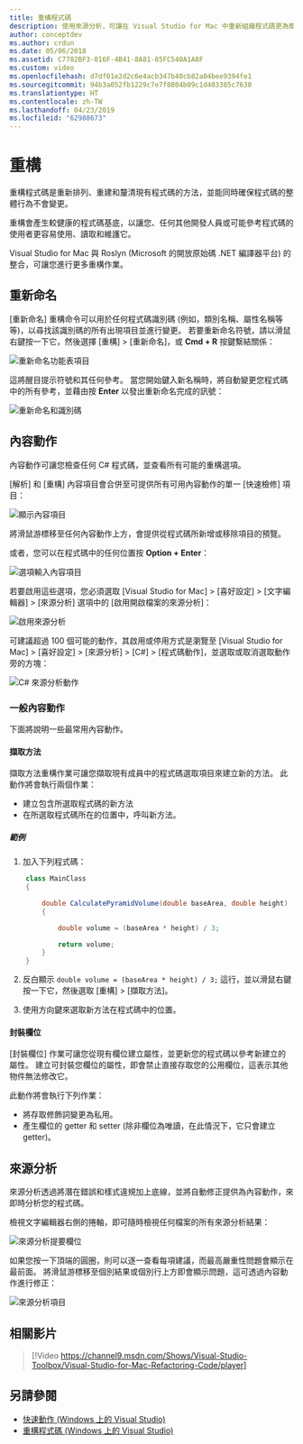 ```yaml
---
title: 重構程式碼
description: 使用來源分析，可讓在 Visual Studio for Mac 中重新組織程式碼更為簡單。
author: conceptdev
ms.author: crdun
ms.date: 05/06/2018
ms.assetid: C7782BF3-016F-4B41-8A81-85FC540A1A8F
ms.custom: video
ms.openlocfilehash: d7df01e2d2c6e4acb347b40cb82a04bee9394fe1
ms.sourcegitcommit: 94b3a052fb1229c7e7f8804b09c1d403385c7630
ms.translationtype: HT
ms.contentlocale: zh-TW
ms.lasthandoff: 04/23/2019
ms.locfileid: "62988673"
---
```

# <a name="refactoring"></a>重構

重構程式碼是重新排列、重建和釐清現有程式碼的方法，並能同時確保程式碼的整體行為不會變更。

重構會產生較健康的程式碼基底，以讓您、任何其他開發人員或可能參考程式碼的使用者更容易使用、讀取和維護它。

Visual Studio for Mac 與 Roslyn (Microsoft 的開放原始碼 .NET 編譯器平台) 的整合，可讓您進行更多重構作業。

## <a name="renaming"></a>重新命名

[重新命名] 重構命令可以用於任何程式碼識別碼 (例如，類別名稱、屬性名稱等等)，以尋找該識別碼的所有出現項目並進行變更。 若要重新命名符號，請以滑鼠右鍵按一下它，然後選擇 [重構] > [重新命名]，或 **Cmd + R** 按鍵繫結關係：

![重新命名功能表項目](media/refactoring-renaming1.png)

這將醒目提示符號和其任何參考。 當您開始鍵入新名稱時，將自動變更您程式碼中的所有參考，並藉由按 **Enter** 以發出重新命名完成的訊號：

![重新命名和識別碼](media/refactoring-renaming2.png)

## <a name="context-actions"></a>內容動作

內容動作可讓您檢查任何 C# 程式碼，並查看所有可能的重構選項。

[解析] 和 [重構] 內容項目會合併至可提供所有可用內容動作的單一 [快速檢修] 項目：

![顯示內容項目](media/refactoring-context-action.png)

將滑鼠游標移至任何內容動作上方，會提供從程式碼所新增或移除項目的預覽。

或者，您可以在程式碼中的任何位置按 **Option + Enter**：

![選項輸入內容項目](media/refactoring-image2a.png)

若要啟用這些選項，您必須選取 [Visual Studio for Mac] > [喜好設定] > [文字編輯器] > [來源分析] 選項中的 [啟用開啟檔案的來源分析]：

![啟用來源分析](media/refactoring-options.png)

可建議超過 100 個可能的動作，其啟用或停用方式是瀏覽至 [Visual Studio for Mac] > [喜好設定] > [來源分析] > [C#] > [程式碼動作]，並選取或取消選取動作旁的方塊：

![C# 來源分析動作](media/refactoring-image3a.png)

### <a name="common-context-actions"></a>一般內容動作

下面將說明一些最常用內容動作。

#### <a name="extract-method"></a>擷取方法

擷取方法重構作業可讓您擷取現有成員中的程式碼選取項目來建立新的方法。 此動作將會執行兩個作業：

* 建立包含所選取程式碼的新方法
* 在所選取程式碼所在的位置中，呼叫新方法。

##### <a name="example"></a>範例

1. 加入下列程式碼：

```csharp
    class MainClass
    {

        double CalculatePyramidVolume(double baseArea, double height)
        {

            double volume = (baseArea * height) / 3;

            return volume;
        }
    }
```

2. 反白顯示 `double volume = (baseArea * height) / 3;` 這行，並以滑鼠右鍵按一下它，然後選取 [重構] > [擷取方法]。

3. 使用方向鍵來選取新方法在程式碼中的位置。

#### <a name="encapsulate-field"></a>封裝欄位

[封裝欄位] 作業可讓您從現有欄位建立屬性，並更新您的程式碼以參考新建立的屬性。 建立可封裝您欄位的屬性，即會禁止直接存取您的公用欄位，這表示其他物件無法修改它。

此動作將會執行下列作業：

* 將存取修飾詞變更為私用。
* 產生欄位的 getter 和 setter (除非欄位為唯讀，在此情況下，它只會建立 getter)。

## <a name="source-analysis"></a>來源分析

來源分析透過將潛在錯誤和樣式違規加上底線，並將自動修正提供為內容動作，來即時分析您的程式碼。

檢視文字編輯器右側的捲軸，即可隨時檢視任何檔案的所有來源分析結果：

![來源分析提要欄位](media/refactoring-image4a.png)

如果您按一下頂端的圓圈，則可以逐一查看每項建議，而最高嚴重性問題會顯示在最前面。 將滑鼠游標移至個別結果或個別行上方即會顯示問題，這可透過內容動作進行修正：

![來源分析項目](media/refactoring-image5.png)

## <a name="related-video"></a>相關影片

> [!Video https://channel9.msdn.com/Shows/Visual-Studio-Toolbox/Visual-Studio-for-Mac-Refactoring-Code/player]

## <a name="see-also"></a>另請參閱

- [快速動作 (Windows 上的 Visual Studio)](/visualstudio/ide/quick-actions)
- [重構程式碼 (Windows 上的 Visual Studio)](/visualstudio/ide/refactoring-in-visual-studio)